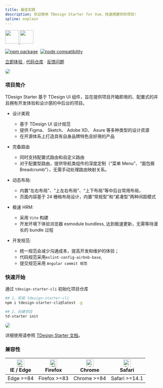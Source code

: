 ```yaml
---
title: 最佳实践
description: 欢迎使用 TDesign Starter for Vue，快速搭建你的项目!
spline: explain
---
```


<p>
<a href="https://tdesign.tencent.com/starter/vue/" target="_blank">
<img src="https://tdesign.gtimg.com/starter/brand-logo-light.png" class="__light__" style="height:44px;margin-top:0;"/>
<img src="https://tdesign.gtimg.com/starter/brand-logo-dark.png" class="__dark__" style="height:44px;margin-top:0;"/>
</a>
</p>
<p>
  <a href="https://npmjs.com/package/vite"><img src="https://img.shields.io/npm/v/vite.svg" alt="npm package"></a>&nbsp;
  <a href="https://nodejs.org/en/about/releases/"><img src="https://img.shields.io/node/v/vite.svg" alt="node compatibility"></a>
</p>
<p>
  <a href="http://tdesign.tencent.com/starter/vue/">立即体验 </a>
  .
  <a href="https://github.com/Tencent/tdesign-vue-starter">代码仓库</a>
  ·
  <a href="https://github.com/Tencent/tdesign-vue-starter/issues/new/choose">反馈问题</a>
</p>
<p>
  <img src="https://tdesign.gtimg.com/starter/starter.png" style="border-radius:6px;border:1px solid var(--component-border)"/>
</p>

### 项目简介

TDesign Starter 基于 TDesign UI 组件，旨在提供项目开箱即用的、配置式的并且拥有开发体验和设计感的中后台的项目。

- 设计美观

  - 基于 TDesign UI 设计规范
  - 提供 Figma、 Sketch、 Adobe XD、 Axure 等多种类型的设计资源
  - 在开源体系上打造具有自身品牌特色且好用的产品

- 完备路由

  - 同时支持配置式路由和自定义路由
  - 对于配置型路由，提供导航类组件的深度定制（“菜单 Menu”、“面包屑 Breadcrumb”），无需手动处理路由映射关系。

- 动态布局:

  - 内置“左右布局”、“上左右布局”、“上下布局”等中后台常用布局，
  - 页面内容基于 24 栅格布局设计，内置“常规型”和“紧凑型”两种间距模式

- 极速 HRM:

  - 采用 `Vite` 构建
  - 开发环境下体验浏览器 esmodule bundless, 达到极速更新，无需等待漫长的 bundle 过程

- 开发规范:
  - 统一规范会减少沟通成本，提高开发和维护的体验；
  - 代码规范采用`eslint-config-airbnb-base`,
  - 提交规范采用 `Angular commit 规范`

### 快速开始

通过 `tdesign-starter-cli` 初始化项目仓库

```bash
## 1、安装 tdesign-starter-cli
npm i tdesign-starter-cli@latest -g

## 2、创建项目
td-starter init
```

<p>
  <img src="https://tdesign.gtimg.com/starter/starter-cli.png" style="border-radius:6px;border:1px solid var(--component-border)"/>
</p>

详细使用请参照 [TDesign Starter 文档](https://tdesign.tencent.com/starter/docs/vue/get-started)。

### 兼容性

| [<img src="https://tdesign.gtimg.com/docs/edge_48x48.png" alt="IE / Edge" width="24px" height="24px" />](http://godban.github.io/browsers-support-badges/)<br/> IE / Edge | [<img src="https://tdesign.gtimg.com/docs/firefox_48x48.png" alt="Firefox" width="24px" height="24px" />](http://godban.github.io/browsers-support-badges/)<br/>Firefox | [<img src="https://tdesign.gtimg.com/docs/chrome_48x48.png" alt="Chrome" width="24px" height="24px" />](http://godban.github.io/browsers-support-badges/)<br/>Chrome | [<img src="https://tdesign.gtimg.com/docs/safari_48x48.png" alt="Safari" width="24px" height="24px" />](http://godban.github.io/browsers-support-badges/)<br/>Safari |
| --- | --- | --- | --- |
| Edge >=84 | Firefox >=83 | Chrome >=84 | Safari >=14.1 |
